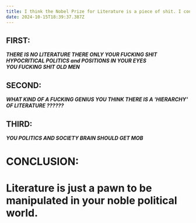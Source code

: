 ```yaml
---
title: I think the Nobel Prize for Literature is a piece of shit. I confess
date: 2024-10-15T18:39:37.387Z
---
```







## FIRST:   
***THERE IS NO LITERATURE THERE ONLY YOUR FUCKING SHIT HYPOCRITICAL POLITICS and POSITIONS IN YOUR EYES***    
***YOU FUCKING SHIT OLD MEN***
  
## SECOND:  
***WHAT KIND OF A FUCKING GENIUS YOU THINK THERE IS A 'HIERARCHY' OF LITERATURE ??????***  
  
## THIRD:  
***YOU POLITICS AND SOCIETY BRAIN SHOULD GET MOB***  
 
>
>
>
>
   
   
   
   
     
  
   
# CONCLUSION:  
# Literature is just a pawn to be manipulated in your noble political world.

